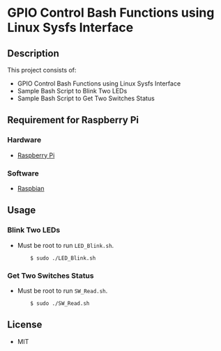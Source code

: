 GPIO Control Bash Functions using Linux Sysfs Interface
========

## Description
This project consists of:
* GPIO Control Bash Functions using Linux Sysfs Interface
* Sample Bash Script to Blink Two LEDs
* Sample Bash Script to Get Two Switches Status

## Requirement for Raspberry Pi
### Hardware
* [Raspberry Pi](https://www.raspberrypi.org/products/raspberry-pi-3-model-b/)

### Software
* [Raspbian](https://www.raspberrypi.org/downloads/raspbian/)

## Usage
### Blink Two LEDs
* Must be root to run `LED_Blink.sh`.
    ```console
        $ sudo ./LED_Blink.sh
    ```

### Get Two Switches Status
* Must be root to run `SW_Read.sh`.
    ```console
        $ sudo ./SW_Read.sh
    ```

## License
* MIT

